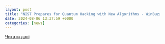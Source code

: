 ```yaml
---
layout: post
title: "NIST Prepares for Quantum Hacking with New Algorithms - WinBuzzer"
date: 2024-08-06 13:37:59 +0000
categories: [news]
---
```


[Читати далі](https://winbuzzer.com/2024/08/06/quantum-computing-threat-spurs-us-cryptography-standards-xcxwbn/)
